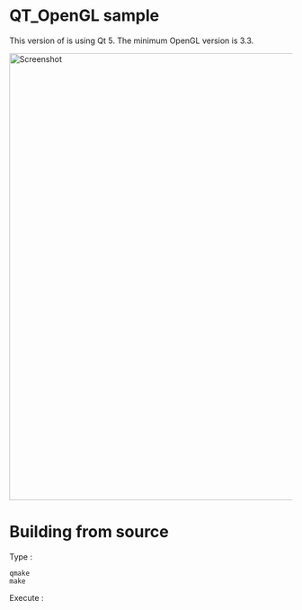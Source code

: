 # QT_OpenGL sample

This version of is using Qt 5. The minimum OpenGL version is 3.3.

<img width="795" alt="Screenshot" src="https://github.com/DigitalBox98/QT_OpenGL/assets/57635141/2c11415c-ce5f-4acd-9b30-1fe7f299ec26">


# Building from source 

Type : 
```
qmake
make
```

Execute : 
```
```




